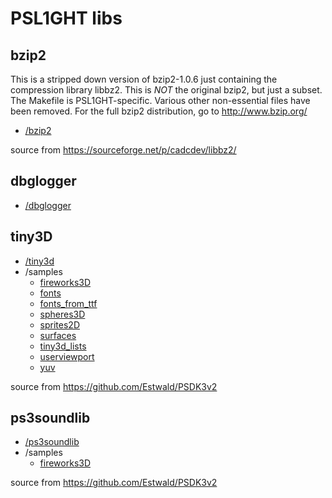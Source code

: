 # PSL1GHT libs

## bzip2

This is a stripped down version of bzip2-1.0.6 just containing the compression
library libbz2. This is _NOT_ the original bzip2, but just a subset. The
Makefile is PSL1GHT-specific. Various other non-essential files have been removed.
For the full bzip2 distribution, go to http://www.bzip.org/

- [/bzip2](bzip2/)

source from https://sourceforge.net/p/cadcdev/libbz2/

## dbglogger

- [/dbglogger](dbglogger/)


## tiny3D

- [/tiny3d](tiny3d/)
- /samples
   - [fireworks3D](samples/fireworks3D/)
   - [fonts](samples/fonts/)
   - [fonts_from_ttf](samples/fonts_from_ttf/)
   - [spheres3D](samples/spheres3D/)
   - [sprites2D](samples/sprites2D/)
   - [surfaces](samples/surfaces/)
   - [tiny3d_lists](samples/tiny3d_lists/)
   - [userviewport](samples/userviewport/)
   - [yuv](samples/yuv/)


source from https://github.com/Estwald/PSDK3v2

## ps3soundlib

- [/ps3soundlib](ps3soundlib/)
- /samples
  - [fireworks3D](samples/fireworks3D/)

source from https://github.com/Estwald/PSDK3v2
